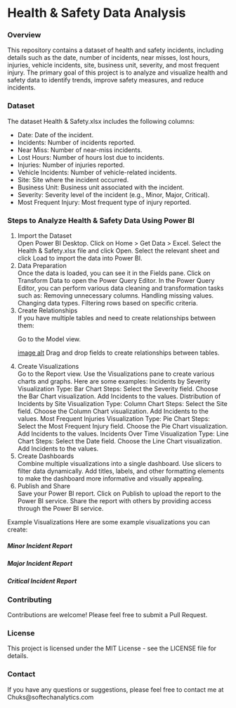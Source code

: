 <h1>Health & Safety Data Analysis</h1>
<h3>Overview</h3>
<p>This repository contains a dataset of health and safety incidents, including details such as the date, number of incidents, near misses, lost hours, injuries, vehicle incidents, site, business unit, severity, and most frequent injury. The primary goal of this project is to analyze and visualize health and safety data to identify trends, improve safety measures, and reduce incidents.</p>

<h3>Dataset</h3>
<p1>The dataset Health & Safety.xlsx includes the following columns:</p1>
<ul>
<li>Date: Date of the incident.</li>
<li>Incidents: Number of incidents reported.</li>
<li>Near Miss: Number of near-miss incidents.</li>
<li>Lost Hours: Number of hours lost due to incidents.</li>
<li>Injuries: Number of injuries reported.</li>
<li>Vehicle Incidents: Number of vehicle-related incidents.</li>
<li>Site: Site where the incident occurred.</li>
<li>Business Unit: Business unit associated with the incident.</li>
<li>Severity: Severity level of the incident (e.g., Minor, Major, Critical).</li>
<li>Most Frequent Injury: Most frequent type of injury reported.</li>
</ul>

<h3>Steps to Analyze Health & Safety Data Using Power BI</h3>
<ol>
<li> Import the Dataset</li>
Open Power BI Desktop.
Click on Home > Get Data > Excel.
Select the Health & Safety.xlsx file and click Open.
Select the relevant sheet and click Load to import the data into Power BI.
<li>  Data Preparation</li>
Once the data is loaded, you can see it in the Fields pane.
Click on Transform Data to open the Power Query Editor.
In the Power Query Editor, you can perform various data cleaning and transformation tasks such as:
Removing unnecessary columns.
Handling missing values.
Changing data types.
Filtering rows based on specific criteria.
<li>  Create Relationships </li>
If you have multiple tables and need to create relationships between them:

Go to the Model view.

[image alt](https://github.com/Softechanalytics/-Health_Safety_Report/blob/44bb071289de3b70109caafea7633cf2e6b6cd21/Data%20model.png)
Drag and drop fields to create relationships between tables.
<li>  Create Visualizations</li>
Go to the Report view.
Use the Visualizations pane to create various charts and graphs. Here are some examples:
Incidents by Severity
Visualization Type: Bar Chart
Steps:
Select the Severity field.
Choose the Bar Chart visualization.
Add Incidents to the values.
Distribution of Incidents by Site
Visualization Type: Column Chart
Steps:
Select the Site field.
Choose the Column Chart visualization.
Add Incidents to the values.
Most Frequent Injuries
Visualization Type: Pie Chart
Steps:
Select the Most Frequent Injury field.
Choose the Pie Chart visualization.
Add Incidents to the values.
Incidents Over Time
Visualization Type: Line Chart
Steps:
Select the Date field.
Choose the Line Chart visualization.
Add Incidents to the values.
<li>  Create Dashboards</li>
Combine multiple visualizations into a single dashboard.
Use slicers to filter data dynamically.
Add titles, labels, and other formatting elements to make the dashboard more informative and visually appealing.
<li>  Publish and Share</li>
Save your Power BI report.
Click on Publish to upload the report to the Power BI service.
Share the report with others by providing access through the Power BI service.
</ol>
<b></b>Example Visualizations
Here are some example visualizations you can create: </b>


<h5> Minor Incident Report </h5>


<h5> Major Incident Report </h5>
<h5> Critical Incident Report </h5>

<h3>Contributing</h3>
Contributions are welcome! Please feel free to submit a Pull Request.

<h3>License</h3>
This project is licensed under the MIT License - see the LICENSE file for details.

<h3>Contact</h3>
If you have any questions or suggestions, please feel free to contact me at Chuks@softechanalytics.com
